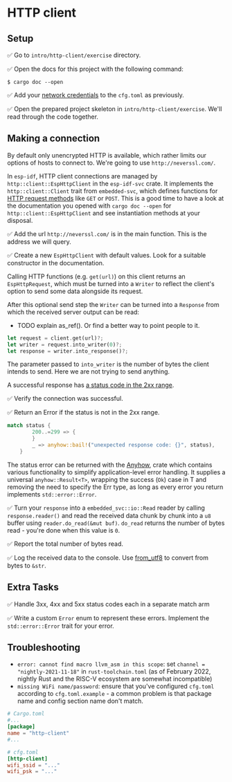 # HTTP client

## Setup

✅ Go to `intro/http-client/exercise` directory.

✅ Open the docs for this project with the following command:

```
$ cargo doc --open
```

✅ Add your [network credentials](02_4_hello_board.md) to the `cfg.toml` as previously.

✅ Open the prepared project skeleton in `intro/http-client/exercise`. We'll read through the code together.

## Making a connection

By default only unencrypted HTTP is available, which rather limits our options of hosts to connect to. We're going to use `http://neverssl.com/`.

In `esp-idf`, HTTP client connections are managed by `http::client::EspHttpClient` in the `esp-idf-svc` crate. It implements the `http::client::Client` trait from `embedded-svc`, which defines functions for [HTTP request methods](https://en.wikipedia.org/wiki/Hypertext_Transfer_Protocol#Request_methods) like `GET` or `POST`. This is a good time to have a look at the documentation you opened with `cargo doc --open` for `http::client::EspHttpClient` and see instantiation methods at your disposal.

✅ Add the url `http://neverssl.com/` is in the main function. This is the address we will query.

✅ Create a new `EspHttpClient` with default values. Look for a suitable constructor in the documentation.


Calling HTTP functions (e.g. `get(url)`) on this client returns an `EspHttpRequest`, which must be turned into a `Writer` to reflect the client's option to send some data alongside its request. 

After this optional send step the `Writer` can be turned into a `Response` from which the received server output can be read:

- TODO explain as_ref(). Or find a better way to point people to it. 

```Rust
let request = client.get(url)?;
let writer = request.into_writer(0)?;
let response = writer.into_response()?;
```
The parameter passed to `into_writer` is the number of bytes the client intends to send. Here we are not trying to send anything. 

A successful response has [a status code in the 2xx range](https://en.wikipedia.org/wiki/List_of_HTTP_status_codes).

✅ Verify the connection was successful.

✅ Return an Error if the status is not in the 2xx range.

```rust
match status {
        200..=299 => {
        }
        _ => anyhow::bail!("unexpected response code: {}", status),
    }
```
The status error can be returned with the [Anyhow](https://docs.rs/anyhow/latest/anyhow/index.html), crate which contains various functionality to simplify application-level error handling. It supplies a universal `anyhow::Result<T>`, wrapping the success (`Ok`) case in T and removing the need to specify the Err type, as long as every error you return implements `std::error::Error`.


✅ Turn your `response` into a `embedded_svc::io::Read` reader by calling `response.reader()` and read the received data chunk by chunk into a `u8` buffer using `reader.do_read(&mut buf)`. `do_read` returns the number of bytes read - you're done when this value is `0`.

✅ Report the total number of bytes read.

✅ Log the received data to the console. Use [from_utf8](https://doc.rust-lang.org/std/str/fn.from_utf8.html) to convert from bytes to `&str`.

## Extra Tasks

✅ Handle 3xx, 4xx and 5xx status codes each in a separate match arm

✅ Write a custom `Error` enum to represent these errors. Implement the `std::error::Error` trait for your error.


## Troubleshooting

- `error: cannot find macro llvm_asm in this scope`: set `channel = "nightly-2021-11-18"` in `rust-toolchain.toml` (as of February 2022, nightly Rust and the RISC-V ecosystem are somewhat incompatible)
- `missing WiFi name/password`: ensure that you've configured `cfg.toml` according to `cfg.toml.example` - a common problem is that package name and config section name don't match. 

```toml
# Cargo.toml
#...
[package]
name = "http-client"
#...

# cfg.toml
[http-client]
wifi_ssid = "..."
wifi_psk = "..."
```